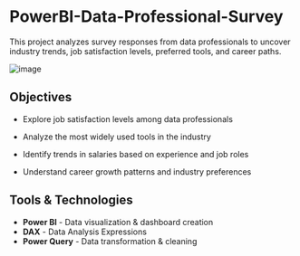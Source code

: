 # PowerBI-Data-Professional-Survey
This project analyzes survey responses from data professionals to uncover industry trends, job satisfaction levels, preferred tools, and career paths.

![image](https://github.com/user-attachments/assets/5e72c5d0-3685-447c-b389-acee4a2f81b0)


## Objectives
  - Explore job satisfaction levels among data professionals
  
  - Analyze the most widely used tools in the industry
  
  - Identify trends in salaries based on experience and job roles
  
  - Understand career growth patterns and industry preferences
  
## Tools & Technologies
- **Power BI** - Data visualization & dashboard creation
- **DAX** - Data Analysis Expressions
- **Power Query** - Data transformation & cleaning
